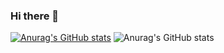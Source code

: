 ### Hi there 👋
[![Anurag's GitHub stats](https://github-readme-stats.vercel.app/api?username=vitordevlopes)](https://github.com/anuraghazra/github-readme-stats)
![Anurag's GitHub stats](https://github-readme-stats.vercel.app/api?username=vitordevlopes&show_icons=true)


<!--
**vitordevlopes/vitordevlopes** is a ✨ _special_ ✨ repository because its `README.md` (this file) appears on your GitHub profile.

Here are some ideas to get you started:

- 🔭 I’m currently working on ...
- 🌱 I’m currently learning ...
- 👯 I’m looking to collaborate on ...
- 🤔 I’m looking for help with ...
- 💬 Ask me about ...
- 📫 How to reach me: ...
- 😄 Pronouns: ...
- ⚡ Fun fact: ...
-->
